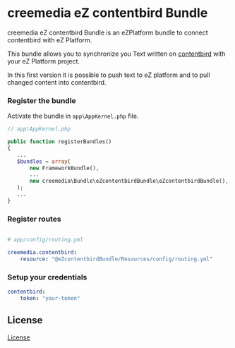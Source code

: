 # creemedia eZ contentbird Bundle

creemedia eZ contentbird Bundle is an eZPlatform bundle to connect contentbird with eZ Platform.

This bundle allows you to synchronize you Text written on [contentbird](http://contentbird.io/) with your eZ Platform project.

In this first version it is possible to push text to eZ platform and to pull changed content into contentbird.

### Register the bundle

Activate the bundle in `app\AppKernel.php` file.

```php
// app\AppKernel.php

public function registerBundles()
{
   ...
   $bundles = array(
       new FrameworkBundle(),
       ...
       new creemedia\Bundle\eZcontentbirdBundle\eZcontentbirdBundle(),
   );
   ...
}
```

### Register routes

```yml

# app/config/routing.yml

creemedia.contentbird:
    resource: "@eZcontentbirdBundle/Resources/config/routing.yml"

```
### Setup your credentials

```yaml
contentbird:
    token: "your-token"
```

License
-------

[License](LICENSE)
